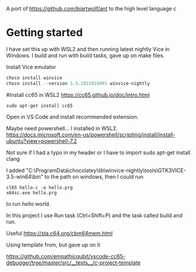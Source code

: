 A port of https://github.com/bjartwolf/ant to the high level language c

# Getting started

I have set this up with WSL2 and then running latest nightly Vice in Windows.
I build and run with build tasks, gave up on make files.

Install Vice emulator
```powershell
choco install winvice
choco install --version 3.5.2021010401 winvice-nightly
```


#Install cc65 in WSL2
https://cc65.github.io/doc/intro.html

```
sudo apt-get install cc65
```

Open in VS Code and install recommended extension.

Maybe need powershell... I installed in WSL2.
https://docs.microsoft.com/en-us/powershell/scripting/install/install-ubuntu?view=powershell-7.2

Not sure if I had a typo in my header or I have to import sudo apt-get install clang

I added "C:\ProgramData\chocolatey\lib\winvice-nightly\tools\GTK3VICE-3.5-win64\bin" to the path on windows, then I could run 
```
cl65 hello.c -o hello.prg
x64sc.exe hello.prg 
```
to run hello world.

In this project I use Run task (Ctrl+Shift+P) and the task called build and run.


Useful https://sta.c64.org/cbm64mem.html

Using template from, but gave up on it

https://github.com/empathicqubit/vscode-cc65-debugger/tree/master/src/__tests__/c-project-template